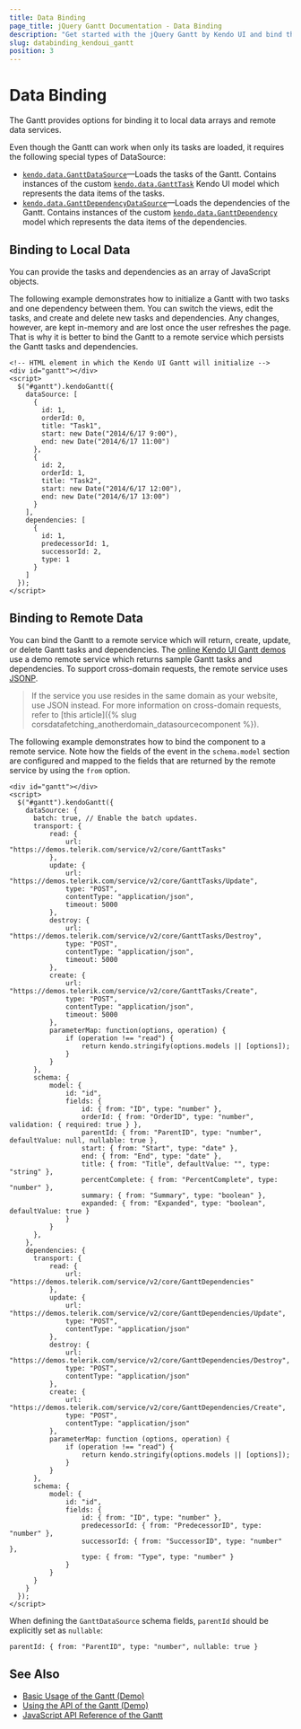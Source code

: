 ```yaml
---
title: Data Binding
page_title: jQuery Gantt Documentation - Data Binding
description: "Get started with the jQuery Gantt by Kendo UI and bind the component to local data arrays or remote data services."
slug: databinding_kendoui_gantt
position: 3
---
```


# Data Binding

The Gantt provides options for binding it to local data arrays and remote data services.

Even though the Gantt can work when only its tasks are loaded, it requires the following special types of DataSource:

* [`kendo.data.GanttDataSource`](/api/framework/ganttdatasource)&mdash;Loads the tasks of the Gantt. Contains instances of the custom [`kendo.data.GanttTask`](/api/framework/gantttask) Kendo UI model which represents the data items of the tasks.
* [`kendo.data.GanttDependencyDataSource`](/api/framework/ganttdependencydatasource)&mdash;Loads the dependencies of the Gantt. Contains instances of the custom [`kendo.data.GanttDependency`](/api/framework/ganttdependency) model which represents the data items of the dependencies.

## Binding to Local Data

You can provide the tasks and dependencies as an array of JavaScript objects.

The following example demonstrates how to initialize a Gantt with two tasks and one dependency between them. You can switch the views, edit the tasks, and create and delete new tasks and dependencies. Any changes, however, are kept in-memory and are lost once the user refreshes the page. That is why it is better to bind the Gantt to a remote service which persists the Gantt tasks and dependencies.

    <!-- HTML element in which the Kendo UI Gantt will initialize -->
    <div id="gantt"></div>
    <script>      
      $("#gantt").kendoGantt({
        dataSource: [
          {
            id: 1,
            orderId: 0,
            title: "Task1",
            start: new Date("2014/6/17 9:00"),
            end: new Date("2014/6/17 11:00")
          },
          {
            id: 2,
            orderId: 1,
            title: "Task2",
            start: new Date("2014/6/17 12:00"),
            end: new Date("2014/6/17 13:00")
          }
        ],
        dependencies: [
          {
            id: 1,
            predecessorId: 1,
            successorId: 2,
            type: 1
          }
        ]
      });
    </script>

## Binding to Remote Data

You can bind the Gantt to a remote service which will return, create, update, or delete Gantt tasks and dependencies. The [online Kendo UI Gantt demos](https://demos.telerik.com/kendo-ui/web/gantt/) use a demo remote service which returns sample Gantt tasks and dependencies. To support cross-domain requests, the remote service uses [JSONP](https://en.wikipedia.org/wiki/JSONP).

> If the service you use resides in the same domain as your website, use JSON instead. For more information on cross-domain requests, refer to [this article]({% slug corsdatafetching_anotherdomain_datasourcecomponent %}).

The following example demonstrates how to bind the component to a remote service. Note how the fields of the event in the `schema.model` section are configured and mapped to the fields that are returned by the remote service by using the `from` option.

    <div id="gantt"></div>
    <script>      
      $("#gantt").kendoGantt({
        dataSource: {
          batch: true, // Enable the batch updates.
          transport: {
              read: {
                  url: "https://demos.telerik.com/service/v2/core/GanttTasks"
              },
              update: {
                  url: "https://demos.telerik.com/service/v2/core/GanttTasks/Update",
                  type: "POST",
                  contentType: "application/json",
                  timeout: 5000
              },
              destroy: {
                  url: "https://demos.telerik.com/service/v2/core/GanttTasks/Destroy",
                  type: "POST",
                  contentType: "application/json",
                  timeout: 5000
              },
              create: {
                  url: "https://demos.telerik.com/service/v2/core/GanttTasks/Create",
                  type: "POST",
                  contentType: "application/json",
                  timeout: 5000
              },
              parameterMap: function(options, operation) {
                  if (operation !== "read") {
                      return kendo.stringify(options.models || [options]);
                  }
              }
          },
          schema: {
              model: {
                  id: "id",
                  fields: {
                      id: { from: "ID", type: "number" },
                      orderId: { from: "OrderID", type: "number", validation: { required: true } },
                      parentId: { from: "ParentID", type: "number", defaultValue: null, nullable: true },
                      start: { from: "Start", type: "date" },
                      end: { from: "End", type: "date" },
                      title: { from: "Title", defaultValue: "", type: "string" },
                      percentComplete: { from: "PercentComplete", type: "number" },
                      summary: { from: "Summary", type: "boolean" },
                      expanded: { from: "Expanded", type: "boolean", defaultValue: true }
                  }
              }
          },
        },
        dependencies: {
          transport: {
              read: {
                  url: "https://demos.telerik.com/service/v2/core/GanttDependencies"
              },
              update: {
                  url: "https://demos.telerik.com/service/v2/core/GanttDependencies/Update",
                  type: "POST",
                  contentType: "application/json"
              },
              destroy: {
                  url: "https://demos.telerik.com/service/v2/core/GanttDependencies/Destroy",
                  type: "POST",
                  contentType: "application/json"
              },
              create: {
                  url: "https://demos.telerik.com/service/v2/core/GanttDependencies/Create",
                  type: "POST",
                  contentType: "application/json"
              },
              parameterMap: function (options, operation) {
                  if (operation !== "read") {
                      return kendo.stringify(options.models || [options]);
                  }
              }
          },
          schema: {
              model: {
                  id: "id",
                  fields: {
                      id: { from: "ID", type: "number" },
                      predecessorId: { from: "PredecessorID", type: "number" },
                      successorId: { from: "SuccessorID", type: "number" },
                      type: { from: "Type", type: "number" }
                  }
              }
          }
        }
      });
    </script>

When defining the `GanttDataSource` schema fields, `parentId` should be explicitly set as `nullable`:

    parentId: { from: "ParentID", type: "number", nullable: true }

## See Also

* [Basic Usage of the Gantt (Demo)](https://demos.telerik.com/kendo-ui/gantt/index)
* [Using the API of the Gantt (Demo)](https://demos.telerik.com/kendo-ui/gantt/api)
* [JavaScript API Reference of the Gantt](/api/javascript/ui/gantt)
